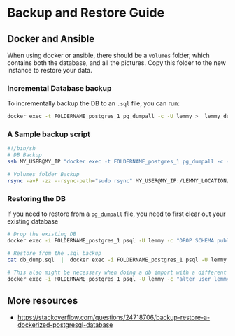 # Backup and Restore Guide

## Docker and Ansible

When using docker or ansible, there should be a `volumes` folder, which contains both the database, and all the pictures. Copy this folder to the new instance to restore your data.

### Incremental Database backup

To incrementally backup the DB to an `.sql` file, you can run: 

```bash
docker exec -t FOLDERNAME_postgres_1 pg_dumpall -c -U lemmy >  lemmy_dump_`date +%Y-%m-%d"_"%H_%M_%S`.sql
```
### A Sample backup script

```bash
#!/bin/sh
# DB Backup
ssh MY_USER@MY_IP "docker exec -t FOLDERNAME_postgres_1 pg_dumpall -c -U lemmy" >  ~/BACKUP_LOCATION/INSTANCE_NAME_dump_`date +%Y-%m-%d"_"%H_%M_%S`.sql

# Volumes folder Backup
rsync -avP -zz --rsync-path="sudo rsync" MY_USER@MY_IP:/LEMMY_LOCATION/volumes ~/BACKUP_LOCATION/FOLDERNAME
```

### Restoring the DB

If you need to restore from a `pg_dumpall` file, you need to first clear out your existing database

```bash
# Drop the existing DB
docker exec -i FOLDERNAME_postgres_1 psql -U lemmy -c "DROP SCHEMA public CASCADE; CREATE SCHEMA public;"

# Restore from the .sql backup
cat db_dump.sql  |  docker exec -i FOLDERNAME_postgres_1 psql -U lemmy # restores the db

# This also might be necessary when doing a db import with a different password.
docker exec -i FOLDERNAME_postgres_1 psql -U lemmy -c "alter user lemmy with password 'bleh'"
```

## More resources

- https://stackoverflow.com/questions/24718706/backup-restore-a-dockerized-postgresql-database


